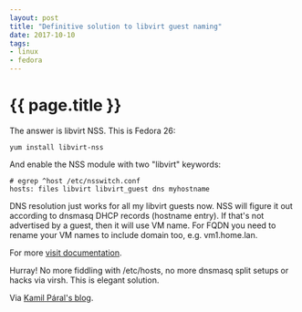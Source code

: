 ```yaml
---
layout: post
title: "Definitive solution to libvirt guest naming"
date: 2017-10-10
tags:
- linux
- fedora
---
```

{{ page.title }}
================

The answer is libvirt NSS. This is Fedora 26:

    yum install libvirt-nss

And enable the NSS module with two "libvirt" keywords:

    # egrep ^host /etc/nsswitch.conf
    hosts: files libvirt libvirt_guest dns myhostname

DNS resolution just works for all my libvirt guests now. NSS will figure it
out according to dnsmasq DHCP records (hostname entry). If that's not
advertised by a guest, then it will use VM name. For FQDN you need to rename
your VM names to include domain too, e.g. vm1.home.lan.

For more [visit documentation](http://libvirt.org/nss.html).

Hurray! No more fiddling with /etc/hosts, no more dnsmasq split setups or
hacks via virsh. This is elegant solution.

Via [Kamil Páral's blog](https://kparal.wordpress.com/2017/10/06/ssh-to-your-vms-without-knowing-their-ip-address/#comment-6447).
